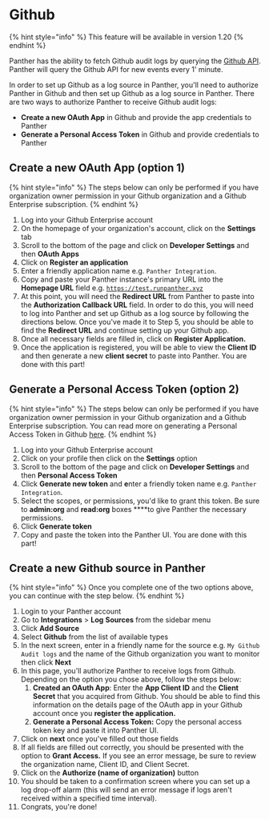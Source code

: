 # Github

{% hint style="info" %}
This feature will be available in version 1.20
{% endhint %}

Panther has the ability to fetch Github audit logs by querying the [Github API](https://docs.github.com/en/organizations/keeping-your-organization-secure/reviewing-the-audit-log-for-your-organization). Panther will query the Github API for new events every 1' minute. 

In order to set up Github as a log source in Panther, you'll need to authorize Panther in Github and then set up Github as a log source in Panther. There are two ways to authorize Panther to receive Github audit logs:

* **Create a new OAuth App** in Github and provide the app credentials to Panther
* **Generate a Personal Access Token** in Github and provide credentials to Panther

## Create a new OAuth App \(option 1\)

{% hint style="info" %}
The steps below can only be performed if you have organization owner permission in your Github organization and a Github Enterprise subscription.
{% endhint %}

1. Log into your Github Enterprise account
2. On the homepage of your organization's account, click on the **Settings** tab
3. Scroll to the bottom of the page and click on **Developer Settings** and then **OAuth Apps**
4. Click on **Register an application**
5. Enter a friendly application name e.g. `Panther Integration`. 
6. Copy and paste your Panther instance's primary URL into the **Homepage URL** field e.g. [`https://test.runpanther.xyz`](https://snowflake.staging.runpanther.xyz/)
7. At this point, you will need the **Redirect URL** from Panther to paste into the **Authorization Callback URL** field. In order to do this, you will need to log into Panther and set up Github as a log source by following the directions below. Once you've made it to Step 5, you should be able to find the **Redirect URL** and continue setting up your Github app.
8. Once all necessary fields are filled in, click on **Register Application.**
9. Once the application is registered, you will be able to view the **Client ID** and then generate a new **client secret** to paste into Panther. You are done with this part!

## Generate a Personal Access Token \(option 2\)

{% hint style="info" %}
The steps below can only be performed if you have organization owner permission in your Github organization and a Github Enterprise subscription. You can read more on generating a Personal Access Token in Github [here](https://docs.github.com/en/github/authenticating-to-github/keeping-your-account-and-data-secure/creating-a-personal-access-token).
{% endhint %}

1. Log into your Github Enterprise account
2. Click on your profile then click on the **Settings** option
3. Scroll to the bottom of the page and click on **Developer Settings** and then **Personal Access Token**
4. Click **Generate new token** and **e**nter a friendly token name e.g. `Panther Integration`. 
5. Select the scopes, or permissions, you'd like to grant this token. Be sure to **admin:org** and **read:org** boxes ****to give Panther the necessary permissions.
6. Click **Generate token** 
7. Copy and paste the token into the Panther UI. You are done with this part!

## Create a new Github source in Panther

{% hint style="info" %}
Once you complete one of the two options above, you can continue with the step below.
{% endhint %}

1. Login to your Panther account
2. Go to **Integrations** &gt; **Log** **Sources** from the sidebar menu
3. Click **Add Source**
4. Select **Github** from the list of available types
5. In the next screen, enter in a friendly name for the source e.g. `My Github Audit logs` and the name of the Github organization you want to monitor then click **Next**
6. In this page, you'll authorize Panther to receive logs from Github. Depending on the option you chose above, follow the steps below:
   1. **Created an OAuth App**: Enter the **App Client ID** and the **Client Secret** that you acquired from Github. You should be able to find this information on the details page of the OAuth app in your Github account once you **register the application.**
   2. **Generate a Personal Access Token:** Copy the personal access token key and paste it into Panther UI.
7. Click on **next** once you've filled out those fields
8. If all fields are filled out correctly, you should be presented with the option to **Grant Access.** If you see an error message, be sure to review the organization name, Client ID, and Client Secret. 
9. Click on the **Authorize \(name of organization\)** button
10. You should be taken to a confirmation screen where you can set up a log drop-off alarm \(this will send an error message if logs aren't received within a specified time interval\).
11. Congrats, you're done!




